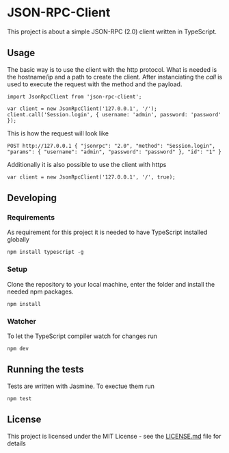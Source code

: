 # JSON-RPC-Client

This project is about a simple JSON-RPC (2.0) client written in TypeScript.

## Usage

The basic way is to use the client with the http protocol. What is needed is the hostname/ip and a path to create the client. After instanciating the *call* is used to execute the request with the method and the payload.

```
import JsonRpcClient from 'json-rpc-client';

var client = new JsonRpcClient('127.0.0.1', '/');
client.call('Session.login', { username: 'admin', password: 'password' });
```

This is how the request will look like
```
POST http://127.0.0.1 { "jsonrpc": "2.0", "method": "Session.login", "params": { "username": "admin", "password": "password" }, "id": "1" }
```

Additionally it is also possible to use the client with https
```
var client = new JsonRpcClient('127.0.0.1', '/', true);
```

## Developing

### Requirements
As requirement for this project it is needed to have TypeScript installed globally
```
npm install typescript -g
```

### Setup
Clone the repository to your local machine, enter the folder and install the needed npm packages.
```
npm install
```

### Watcher
To let the TypeScript compiler watch for changes run
```
npm dev
```

## Running the tests
Tests are written with Jasmine. To exectue them run 
```
npm test
```

## License

This project is licensed under the MIT License - see the [LICENSE.md](LICENSE.md) file for details